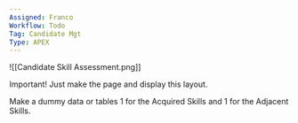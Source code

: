 ```yaml
---
Assigned: Franco
Workflow: Todo
Tag: Candidate Mgt
Type: APEX
---
```


![[Candidate Skill Assessment.png]]

Important! Just make the page and display this layout.

Make a dummy data or tables 1 for the Acquired Skills and 1 for the Adjacent Skills.